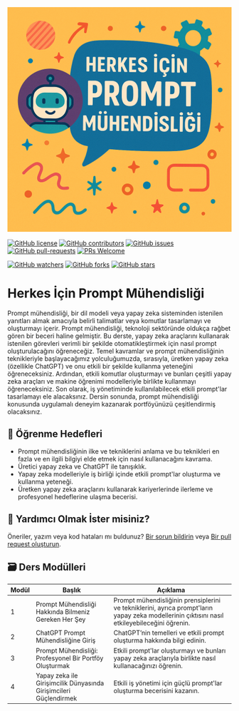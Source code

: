 ![Herkes İçin Prompt Mühendisliği](assets/ders-kapak.png)

[![GitHub license](https://img.shields.io/github/license/semihorhanbio/PromptMuhendisligi.svg)](https://github.com/semihorhanbio/PromptMuhendisligi/blob/master/LICENSE?WT.mc_id=academic-105485-koreyst)
[![GitHub contributors](https://img.shields.io/github/contributors/semihorhanbio/PromptMuhendisligi.svg)](https://GitHub.com/semihorhanbio/PromptMuhendisligi/graphs/contributors/?WT.mc_id=academic-105485-koreyst)
[![GitHub issues](https://img.shields.io/github/issues/semihorhanbio/PromptMuhendisligi.svg)](https://GitHub.com/semihorhanbio/PromptMuhendisligi/issues/?WT.mc_id=academic-105485-koreyst)
[![GitHub pull-requests](https://img.shields.io/github/issues-pr/semihorhanbio/PromptMuhendisligi.svg)](https://GitHub.com/semihorhanbio/PromptMuhendisligi/pulls/?WT.mc_id=academic-105485-koreyst)
[![PRs Welcome](https://img.shields.io/badge/PRs-welcome-brightgreen.svg?style=flat-square)](http://makeapullrequest.com?WT.mc_id=academic-105485-koreyst)

[![GitHub watchers](https://img.shields.io/github/watchers/semihorhanbio/PromptMuhendisligi.svg?style=social&label=Watch)](https://GitHub.com/semihorhanbio/PromptMuhendisligi/watchers/?WT.mc_id=academic-105485-koreyst)
[![GitHub forks](https://img.shields.io/github/forks/semihorhanbio/PromptMuhendisligi.svg?style=social&label=Fork)](https://GitHub.com/semihorhanbio/PromptMuhendisligi/network/?WT.mc_id=academic-105485-koreyst)
[![GitHub stars](https://img.shields.io/github/stars/semihorhanbio/PromptMuhendisligi.svg?style=social&label=Star)](https://GitHub.com/semihorhanbio/PromptMuhendisligi/stargazers/?WT.mc_id=academic-105485-koreyst)

# Herkes İçin Prompt Mühendisliği

Prompt mühendisliği, bir dil modeli veya yapay zeka sisteminden istenilen yanıtları almak amacıyla belirli talimatlar veya komutlar tasarlamayı ve oluşturmayı içerir. Prompt mühendisliği, teknoloji sektöründe oldukça rağbet gören bir beceri haline gelmiştir. Bu derste, yapay zeka araçlarını kullanarak istenilen görevleri verimli bir şekilde otomatikleştirmek için nasıl prompt oluşturulacağını öğreneceğiz. Temel kavramlar ve prompt mühendisliğinin teknikleriyle başlayacağımız yolculuğumuzda, sırasıyla, üretken yapay zeka (özellikle ChatGPT) ve onu etkili bir şekilde kullanma yeteneğini öğreneceksiniz. Ardından, etkili komutlar oluşturmayı ve bunları çeşitli yapay zeka araçları ve makine öğrenimi modelleriyle birlikte kullanmayı öğreneceksiniz. Son olarak, iş yönetiminde kullanılabilecek etkili prompt'lar tasarlamayı ele alacaksınız. Dersin sonunda, prompt mühendisliği konusunda uygulamalı deneyim kazanarak portföyünüzü çeşitlendirmiş olacaksınız.

## 🌱 Öğrenme Hedefleri

- Prompt mühendisliğinin ilke ve tekniklerini anlama ve bu teknikleri en fazla ve en ilgili bilgiyi elde etmek için nasıl kullanacağını kavrama.
- Üretici yapay zeka ve ChatGPT ile tanışıklık.
- Yapay zeka modelleriyle iş birliği içinde etkili prompt'lar oluşturma ve kullanma yeteneği.
- Üretken yapay zeka araçlarını kullanarak kariyerlerinde ilerleme ve profesyonel hedeflerine ulaşma becerisi.

## 🙏 Yardımcı Olmak İster misiniz?

Öneriler, yazım veya kod hataları mı buldunuz? [Bir sorun bildirin](https://github.com/semihorhanbio/PromptMuhendisligi/issues?WT.mc_id=academic-105485-koreyst) veya [Bir pull request oluşturun](https://github.com/semihorhanbio/PromptMuhendisligi/pulls?WT.mc_id=academic-105485-koreyst).

## 🗃️ Ders Modülleri

| Modül | Başlık                                                            | Açıklama                                                                                                                                      |
| ----- | ----------------------------------------------------------------- | --------------------------------------------------------------------------------------------------------------------------------------------- |
| 1     | Prompt Mühendisliği Hakkında Bilmeniz Gereken Her Şey             | Prompt mühendisliğinin prensiplerini ve tekniklerini, ayrıca prompt'ların yapay zeka modellerinin çıktısını nasıl etkileyebileceğini öğrenin. |
| 2     | ChatGPT Prompt Mühendisliğine Giriş                               | ChatGPT’nin temelleri ve etkili prompt oluşturma hakkında bilgi edinin.                                                                       |
| 3     | Prompt Mühendisliği: Profesyonel Bir Portföy Oluşturmak           | Etkili prompt'lar oluşturmayı ve bunları yapay zeka araçlarıyla birlikte nasıl kullanacağınızı öğrenin.                                       |
| 4     | Yapay zeka ile Girişimcilik Dünyasında Girişimcileri Güçlendirmek | Etkili iş yönetimi için güçlü prompt'lar oluşturma becerisini kazanın.                                                                        |
